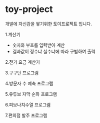 # toy-project
개발에 자신감을 쌓기위한 토이프로젝트 입니다.

1.계산기
  - 숫자와 부호를 입력받아 계산
  - 결과값이 정수냐 실수냐에 따라 구별하여 출력

2.전기 요금 계산기

3.구구단 프로그램

4.방문자 수 예측 프로그램

5.유튜브 자막 순화 프로그램

6.피보나치수열 프로그램

7.편의점 발주 프로그램

